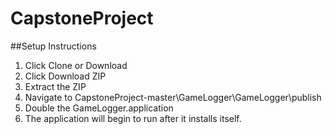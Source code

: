 # CapstoneProject


##Setup Instructions

1. Click Clone or Download 
2. Click Download ZIP
3. Extract the ZIP 
4. Navigate to CapstoneProject-master\GameLogger\GameLogger\publish
5. Double the GameLogger.application 
6. The application will begin to run after it installs itself. 
